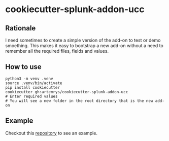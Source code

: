 # cookiecutter-splunk-addon-ucc

## Rationale

I need sometimes to create a simple version of the add-on to test or demo smoething. This makes it easy to bootstrap a new add-on without a need to remember all the required files, fields and values.

## How to use

```
python3 -m venv .venv
source .venv/bin/activate
pip install cookiecutter
cookiecutter gh:artemrys/cookiecutter-splunk-addon-ucc
# Enter required values
# You will see a new folder in the root directory that is the new add-on
```

## Example

Checkout this [repository](https://github.com/artemrys/cookiecutter-splunk-addon-ucc-demo) to see an example.
